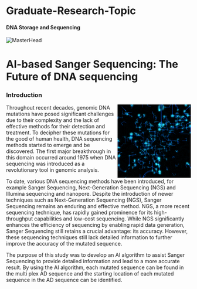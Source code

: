 # Graduate-Research-Topic
#### DNA Storage and Sequencing
![MasterHead](https://wp.technologyreview.com/wp-content/uploads/2017/05/dna-ms_0-7.gif?fit=1456,818)

<h1 align="left">AI-based Sanger Sequencing: The Future of DNA sequencing</h1>
<h3 align="left">Introduction</h3>
<img align="right" alt="Coding" width="200" src="https://github.com/jackleong23/jackleong23/blob/main/AI%20hif.gif">
Throughout recent decades, genomic DNA mutations have posed significant challenges due to their complexity and the lack of effective methods for their detection and treatment. To decipher these mutations for the good of human health, DNA sequencing methods started to emerge and be discovered. The first major breakthrough in this domain occurred around 1975 when DNA sequencing was introduced as a revolutionary tool in genomic analysis. 


To date, various DNA sequencing methods have been introduced, for example Sanger Sequencing, Next-Generation Sequencing (NGS) and Illumina sequencing and nanopore. Despite the introduction of newer techniques such as Next-Generation Sequencing (NGS), Sanger Sequencing remains an enduring and effective method. NGS, a more recent sequencing technique, has rapidly gained prominence for its high-throughput capabilities and low-cost sequencing. While NGS significantly enhances the efficiency of sequencing by enabling rapid data generation, Sanger Sequencing still retains a crucial advantage: its accuracy. However, these sequencing techniques still lack detailed information to further improve the accuracy of the mutated sequence.

The purpose of this study was to develop an AI algorithm to assist Sanger Sequencing to provide detailed information and lead to a more accurate result. By using the AI algorithm, each mutated sequence can be found in the multi plex AD sequence and the starting location of each mutated sequence in the AD sequence can be identified.

